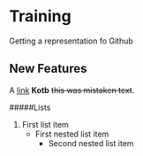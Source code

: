 # Training
Getting a representation fo Github
## New Features 

A [link](http://example.com) **Kotb** ~~this was mistaken text~~.

#####Lists

1. First list item
   - First nested list item
     - Second nested list item

